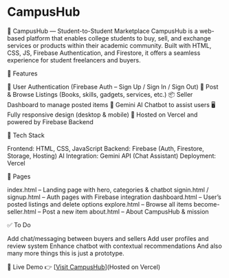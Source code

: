 # CampusHub
🏫 CampusHub — Student-to-Student Marketplace
CampusHub is a web-based platform that enables college students to buy, sell, and exchange services or products within their academic community. Built with HTML, CSS, JS, Firebase Authentication, and Firestore, it offers a seamless experience for student freelancers and buyers.

🔑 Features

🔐 User Authentication (Firebase Auth – Sign Up / Sign In / Sign Out)
🛒 Post & Browse Listings (Books, skills, gadgets, services, etc.)
📦 Seller Dashboard to manage posted items
💬 Gemini AI Chatbot to assist users
🖥️ Fully responsive design (desktop & mobile)
🚀 Hosted on Vercel and powered by Firebase Backend

🧰 Tech Stack

Frontend: HTML, CSS, JavaScript
Backend: Firebase (Auth, Firestore, Storage, Hosting)
AI Integration: Gemini API (Chat Assistant)
Deployment: Vercel

📂 Pages

index.html – Landing page with hero, categories & chatbot
signin.html / signup.html – Auth pages with Firebase integration
dashboard.html – User’s posted listings and delete options
explore.html – Browse all items
become-seller.html – Post a new item
about.html – About CampusHub & mission

✅ To Do

Add chat/messaging between buyers and sellers
Add user profiles and review system
Enhance chatbot with contextual recommendations
And also many more things this is just a prototype.

🔗 Live Demo
👉 [[Visit CampusHub](https://campushub-alok.vercel.app/)](Hosted on Vercel)
